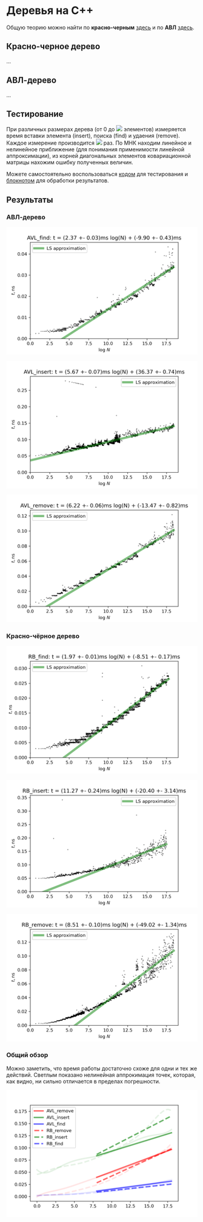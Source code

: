 # Деревья на C++
Общую теорию можно найти по **красно-черным** [здесь](https://neerc.ifmo.ru/wiki/index.php?title=%D0%9A%D1%80%D0%B0%D1%81%D0%BD%D0%BE-%D1%87%D0%B5%D1%80%D0%BD%D0%BE%D0%B5_%D0%B4%D0%B5%D1%80%D0%B5%D0%B2%D0%BE) и по **АВЛ** [здесь](https://neerc.ifmo.ru/wiki/index.php?title=%D0%90%D0%92%D0%9B-%D0%B4%D0%B5%D1%80%D0%B5%D0%B2%D0%BE).

## Красно-черное дерево
...

## АВЛ-дерево
...

## Тестирование
При различных размерах дерева (от 0 до <img src="https://latex.codecogs.com/gif.latex?10^8" /> элементов) измеряется время вставки элемента (insert), поиска (find) и удаения (remove). Каждое измерение производится <img src="https://latex.codecogs.com/gif.latex?10^6" /> раз. По МНК находим линейное и нелинейное приближение (для понимания применимости линейной аппроксимации), из корней диагональных элементов ковариационной матрицы нахожим ошибку полученных величин.

Можете самостоятельно воспользоваться
[кодом](https://neerc.ifmo.ru/wiki/index.php?title=%D0%9A%D1%80%D0%B0%D1%81%D0%BD%D0%BE-%D1%87%D0%B5%D1%80%D0%BD%D0%BE%D0%B5_%D0%B4%D0%B5%D1%80%D0%B5%D0%B2%D0%BE)
 для тестирования и
[блокнотом](https://neerc.ifmo.ru/wiki/index.php?title=%D0%9A%D1%80%D0%B0%D1%81%D0%BD%D0%BE-%D1%87%D0%B5%D1%80%D0%BD%D0%BE%D0%B5_%D0%B4%D0%B5%D1%80%D0%B5%D0%B2%D0%BE) 
для обработки результатов. 

## Результаты

### АВЛ-дерево

![find](https://github.com/k1242/CppDGAPForest/blob/main/Testing%20system/figures/AVL_find.png)

![insert](https://github.com/k1242/CppDGAPForest/blob/main/Testing%20system/figures/AVL_insert.png)

![remove](https://github.com/k1242/CppDGAPForest/blob/main/Testing%20system/figures/AVL_remove.png)

### Красно-чёрное дерево

![find](https://github.com/k1242/CppDGAPForest/blob/main/Testing%20system/figures/RB_find.png)

![insert](https://github.com/k1242/CppDGAPForest/blob/main/Testing%20system/figures/RB_insert.png)

![remove](https://github.com/k1242/CppDGAPForest/blob/main/Testing%20system/figures/RB_remove.png)

### Общий обзор

Можно заметить, что время работы достаточно схоже для одни и тех же действий. Светлым показано нелинейная аппрокимация точек, которая, как видно, ни сильно отличается в пределах погрешности.

![overview](https://github.com/k1242/CppDGAPForest/blob/main/Testing%20system/figures/overview.png)
